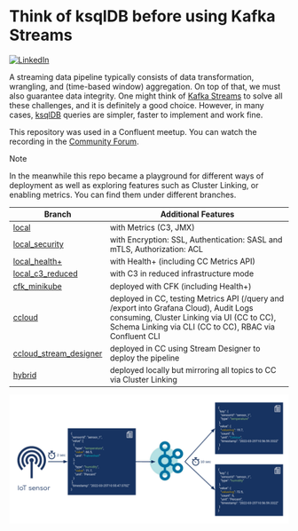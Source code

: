 # Think of ksqlDB before using Kafka Streams

[![LinkedIn][linkedin-shield]][linkedin-url]

A streaming data pipeline typically consists of data transformation, wrangling, and (time-based window) aggregation. On top of that, we must also guarantee data integrity. One might think of [Kafka Streams](https://kafka.apache.org/documentation/streams/) to solve all these challenges, and it is definitely a good choice. However, in many cases, [ksqlDB](https://ksqldb.io/) queries are simpler, faster to implement and work fine.

This repository was used in a Confluent meetup. You can watch the recording in the [Community Forum](https://forum.confluent.io/t/recording-ready-to-view-speaker-q-a-thread-30-march-2022-think-of-using-ksqldb-before-using-kafka-streams/4450).

> [!NOTE]
> In the meanwhile this repo became a playground for different ways of
> deployment as well as exploring features such as 
> Cluster Linking, or enabling metrics. You can find them under different branches.

| **Branch**                                                                                                                                            | **Additional Features**                                                                                                                                                            |
|-------------------------------------------------------------------------------------------------------------------------------------------------------|------------------------------------------------------------------------------------------------------------------------------------------------------------------------------------|
| [local](https://github.com/pneff93/Think-of-ksqlDB-before-using-KafkaStreams/tree/local)                                                | with Metrics (C3, JMX)                                                                                                                                                                  |
| [local_security](https://github.com/pneff93/Think-of-ksqlDB-before-using-KafkaStreams/tree/local_security)                               | with Encryption: SSL,  Authentication: SASL and mTLS,  Authorization: ACL                                                                                                                   |
| [local_health+](https://github.com/pneff93/Think-of-ksqlDB-before-using-KafkaStreams/tree/local_health+)                                 | with Health+ (including CC Metrics API)                                                                                                                                                 |
| [local_c3_reduced](https://github.com/pneff93/Think-of-ksqlDB-before-using-KafkaStreams/tree/local_c3_reduced)       | with C3 in reduced infrastructure mode                                                                                                                                                  |
| [cfk_minikube](https://github.com/pneff93/Think-of-ksqlDB-before-using-KafkaStreams/tree/cfk_minikube)                | deployed with CFK (including Health+)                                                                                                                                              |
| [ccloud](https://github.com/pneff93/Think-of-ksqlDB-before-using-KafkaStreams/tree/ccloud)                                                | deployed in CC, testing Metrics API (/query and /export into Grafana Cloud), Audit Logs consuming, Cluster Linking via UI (CC to CC), Schema Linking via CLI (CC to CC), RBAC via Confluent CLI |
| [ccloud_stream_designer](https://github.com/pneff93/Think-of-ksqlDB-before-using-KafkaStreams/tree/ccloud_stream_designer)           | deployed in CC using Stream Designer to deploy the pipeline                                                                                                                                 |
| [hybrid](https://github.com/pneff93/Think-of-ksqlDB-before-using-KafkaStreams/tree/hybrid) | deployed locally but mirroring all topics to CC via Cluster Linking                                                                                                                           |


![](image.png)



[linkedin-shield]: https://img.shields.io/badge/-LinkedIn-black.svg?style=flat-square&logo=linkedin&colorB=555
[linkedin-url]: https://www.linkedin.com/in/patrick-neff-7bb3b21a4/
